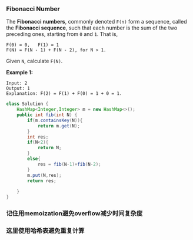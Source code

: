 ### Fibonacci Number

The **Fibonacci numbers**, commonly denoted `F(n)` form a sequence, called the **Fibonacci sequence**, such that each number is the sum of the two preceding ones, starting from `0` and `1`. That is,

```
F(0) = 0,   F(1) = 1
F(N) = F(N - 1) + F(N - 2), for N > 1.
```

Given `N`, calculate `F(N)`.

 

**Example 1:**

```
Input: 2
Output: 1
Explanation: F(2) = F(1) + F(0) = 1 + 0 = 1.
```



~~~java
class Solution {
    HashMap<Integer,Integer> m = new HashMap<>();
    public int fib(int N) {
        if(m.containsKey(N)){
            return m.get(N);
        }
        int res;
        if(N<2){
            return N;
        }
        else{
            res = fib(N-1)+fib(N-2);
        }
        m.put(N,res);
        return res;
        
    }
}
~~~



### 记住用memoization避免overflow减少时间复杂度

### 这里使用哈希表避免重复计算



